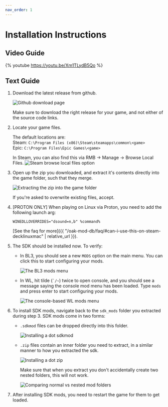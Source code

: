 ```yaml
---
nav_order: 1
---
```


# Installation Instructions

## Video Guide

{% youtube https://youtu.be/Xm1TLydB5Qo %}

## Text Guide

1. Download the latest release from github.

   ![Github download page](/assets/images/oak-installation/00-download.png)

   Make sure to download the right release for your game, and not either of the source code links.

2. Locate your game files.

   The default locations are:    
   Steam: `C:\Program Files (x86)\Steam\steamapps\common\<game>`    
   Epic: `C:\Program Files\Epic Games\<game>`    

   In Steam, you can also find this via RMB -> Manage -> Browse Local Files.
   ![Steam browse local files option](/assets/images/oak-installation/01-steam-local.png)

3. Open up the zip you downloaded, and extract it's contents directly into the game folder, such
   that they merge.

   ![Extracting the zip into the game folder](/assets/images/oak-installation/02-extract-files.png)

   If you're asked to overwrite existing files, accept.

4. \[PROTON ONLY\] When playing on Linux via Proton, you need to add the following launch arg:
   ```
   WINEDLLOVERRIDES="dsound=n,b" %command%
   ```

   [See the faq for more]({{ "/oak-mod-db/faq/#can-i-use-this-on-steam-decklinuxmac" | relative_url }}).

5. The SDK should be installed now. To verify:
   - In BL3, you should see a new `MODS` option on the main menu. You can click this to start
     configuring your mods.

     ![The BL3 mods menu](/assets/images/oak-installation/03-bl3-menu.png)

   - In WL, hit tilde (`` `/~ ``) twice to open console, and you should see a message saying the
     console mod menu has been loaded. Type `mods` and press enter to start configuring your mods.

     ![The console-based WL mods menu](/assets/images/oak-installation/04-wl-menu.png)

6. To install SDK mods, navigate back to the `sdk_mods` folder you extracted during step 3. SDK mods
   come in two forms:
   - `.sdkmod` files can be dropped directly into this folder.

     ![Installing a dot sdkmod](/assets/images/oak-installation/05-dot-sdkmod.png)

   - `.zip` files contain an inner folder you need to extract, in a similar manner to how you
     extracted the sdk.

     ![Installing a dot zip](/assets/images/oak-installation/06-dot-zip.png)

     Make sure that when you extract you don't accidentally create two nested folders, this will not
     work.

     ![Comparing normal vs nested mod folders](/assets/images/oak-installation/07-nested.png)

7. After installing SDK mods, you need to restart the game for them to get loaded.
